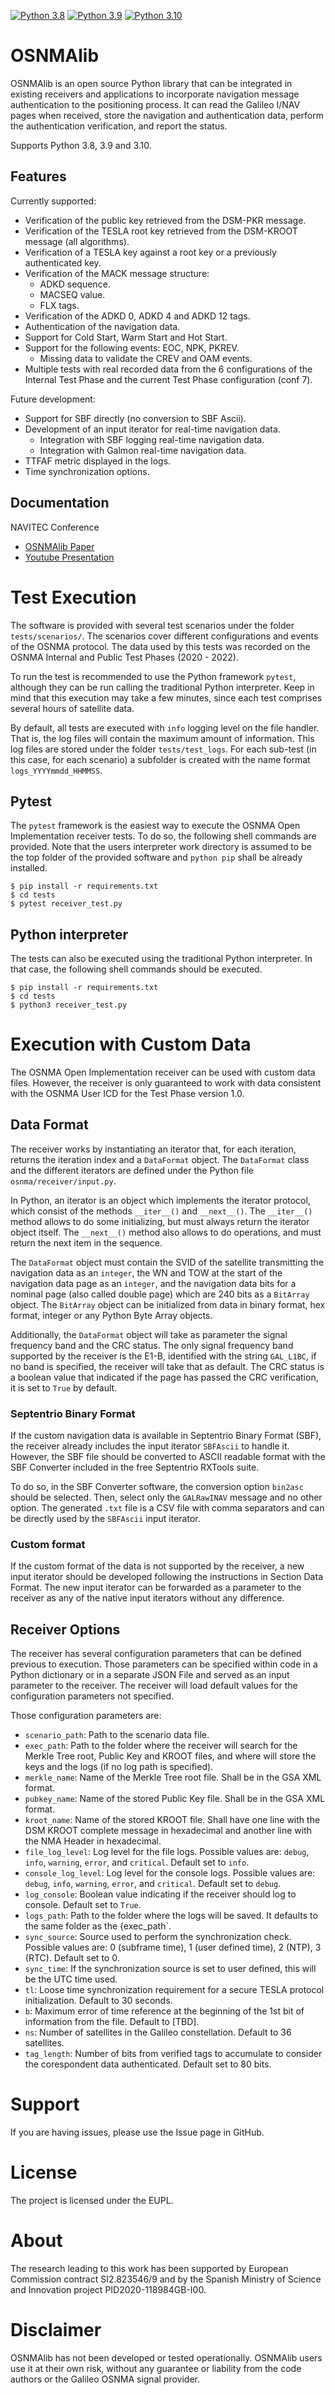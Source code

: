 [![Python 3.8](https://github.com/Algafix/OSNMA/actions/workflows/tests_python_38.yml/badge.svg)](https://github.com/Algafix/OSNMA/actions/workflows/tests_python_38.yml)
[![Python 3.9](https://github.com/Algafix/OSNMA/actions/workflows/tests_python_39.yml/badge.svg)](https://github.com/Algafix/OSNMA/actions/workflows/tests_python_39.yml)
[![Python 3.10](https://github.com/Algafix/OSNMA/actions/workflows/tests_python_310.yml/badge.svg)](https://github.com/Algafix/OSNMA/actions/workflows/tests_python_310.yml)

OSNMAlib
========

OSNMAlib is an open source Python library that can be integrated in existing receivers and applications to incorporate 
navigation message authentication to the positioning process. It can read the Galileo I/NAV pages when received, store 
the navigation and authentication data, perform the authentication verification, and report the status.

Supports Python 3.8, 3.9 and 3.10.

Features
---

Currently supported:

  * Verification of the public key retrieved from the DSM-PKR message.
  * Verification of the TESLA root key retrieved from the DSM-KROOT message (all algorithms).
  * Verification of a TESLA key against a root key or a previously authenticated key.
  * Verification of the MACK message structure:
    * ADKD sequence.
    * MACSEQ value.
    * FLX tags.
  * Verification of the ADKD 0, ADKD 4 and ADKD 12 tags.
  * Authentication of the navigation data.
  * Support for Cold Start, Warm Start and Hot Start.
  * Support for the following events: EOC, NPK, PKREV.
    * Missing data to validate the CREV and OAM events.
  * Multiple tests with real recorded data from the 6 configurations of the Internal Test Phase and the current Test Phase configuration (conf 7).

Future development:

  * Support for SBF directly (no conversion to SBF Ascii).
  * Development of an input iterator for real-time navigation data.
    * Integration with SBF logging real-time navigation data.
    * Integration with Galmon real-time navigation data.
  * TTFAF metric displayed in the logs.
  * Time synchronization options.

Documentation
---

NAVITEC Conference
  * [OSNMAlib Paper](OSNMAlib_NAVITEC2022.pdf)
  * [Youtube Presentation](https://www.youtube.com/watch?v=IVPzVM5GdKs)
 

Test Execution
===

The software is provided with several test scenarios under the folder `tests/scenarios/`. The scenarios cover 
different configurations and events of the OSNMA protocol. The data used by this tests was recorded on the OSNMA 
Internal and Public Test Phases (2020 - 2022).

To run the test is recommended to use the Python framework `pytest`, although they can be run calling the traditional 
Python interpreter. Keep in mind that this execution may take a few minutes, since each test comprises several hours of satellite data.

By default, all tests are executed with `info` logging level on the file handler. That is, the log files will
contain the maximum amount of information. This log files are stored under the folder `tests/test_logs`.
For each sub-test (in this case, for each scenario) a subfolder is created with the name format `logs_YYYYmmdd_HHMMSS`.

Pytest
---

The `pytest` framework is the easiest way to execute the OSNMA Open Implementation receiver tests. To do so, the 
following shell commands are provided. Note that the users interpreter work directory is assumed to be the top
folder of the provided software and `python pip` shall be already installed.

```
$ pip install -r requirements.txt
$ cd tests
$ pytest receiver_test.py
```

Python interpreter
---

The tests can also be executed using the traditional Python interpreter. In that case, the following shell commands 
should be executed.

```
$ pip install -r requirements.txt
$ cd tests
$ python3 receiver_test.py
```

Execution with Custom Data
===

The OSNMA Open Implementation receiver can be used with custom data files. However, the receiver is only guaranteed to 
work with data consistent with the OSNMA User ICD for the Test Phase version 1.0.


Data Format
---

The receiver works by instantiating an iterator that, for each iteration, returns the iteration index and a `DataFormat`
object. The `DataFormat` class and the different iterators are defined under the Python file `osnma/receiver/input.py`.

In Python, an iterator is an object which implements the iterator protocol, which consist of the methods 
`__iter__()` and `__next__()`. The `__iter__()` method allows to do some initializing, but must always return the 
iterator object itself. The `__next__()` method also allows to do operations, and must return the next item in the 
sequence.

The `DataFormat` object must contain the SVID of the satellite transmitting the navigation data as an `integer`, the
WN and TOW at the start of the navigation data page as an `integer`, and the navigation data bits for a nominal page 
(also called double page) which are 240 bits as a `BitArray` object. The `BitArray` object can be initialized from data
in binary format, hex format, integer or any Python Byte Array objects.

Additionally, the `DataFormat` object will take as parameter the signal frequency band and the CRC status. The only 
signal frequency band supported by the receiver is the E1-B, identified with the string `GAL_L1BC`, if no band is 
specified, the receiver will take that as default. The CRC status is a boolean value that indicated if the page has 
passed the CRC verification, it is set to `True` by default.

### Septentrio Binary Format

If the custom navigation data is available in Septentrio Binary Format (SBF), the receiver already includes the input 
iterator `SBFAscii` to handle it. However, the SBF file should be converted to ASCII readable format with the SBF 
Converter included in the free Septentrio RXTools suite.

To do so, in the SBF Converter software, the conversion option `bin2asc` should be selected.
Then, select only the `GALRawINAV` message and no other option. The generated `.txt` file is a CSV file with comma 
separators and can be directly used by the `SBFAscii` input iterator.

### Custom format

If the custom format of the data is not supported by the receiver, a new input iterator should be developed following
the instructions in Section Data Format. The new input iterator can be forwarded as a parameter to the receiver as any 
of the native input iterators without any difference.


Receiver Options
---

The receiver has several configuration parameters that can be defined previous to execution. Those parameters can be 
specified within code in a Python dictionary or in a separate JSON File and served as an input parameter to the 
receiver. The receiver will load default values for the configuration parameters not specified.

Those configuration parameters are:

* `scenario_path`: Path to the scenario data file.
* `exec_path`: Path to the folder where the receiver will search for the Merkle Tree root, Public Key and KROOT files, and where will store the keys and the logs (if no log path is specified).
* `merkle_name`: Name of the Merkle Tree root file. Shall be in the GSA XML format.
* `pubkey_name`: Name of the stored Public Key file. Shall be in the GSA XML format.
* `kroot_name`: Name of the stored KROOT file. Shall have one line with the DSM KROOT complete message in hexadecimal and another line with the NMA Header in hexadecimal.
* `file_log_level`: Log level for the file logs. Possible values are: `debug`, `info`, `warning`, `error`, and `critical`. Default set to `info`.
* `console_log_level`: Log level for the console logs. Possible values are: `debug`, `info`, `warning`, `error`, and `critical`. Default set to `debug`.
* `log_console`: Boolean value indicating if the receiver should log to console. Default set to `True`.
* `logs_path`: Path to the folder where the logs will be saved. It defaults to the same folder as the {exec\_path`.
* `sync_source`: Source used to perform the synchronization check. Possible values are: 0 (subframe time), 1 (user defined time), 2 (NTP), 3 (RTC). Default set to 0.
* `sync_time`: If the synchronization source is set to user defined, this will be the UTC time used.
* `tl`: Loose time synchronization requirement for a secure TESLA protocol initialization. Default to 30 seconds.
* `b`: Maximum error of time reference at the beginning of the 1st bit of information from the file. Default to [TBD].
* `ns`: Number of satellites in the Galileo constellation. Default to 36 satellites. 
* `tag_length`: Number of bits from verified tags to accumulate to consider the corespondent data authenticated. Default set to 80 bits.


Support
===

If you are having issues, please use the Issue page in GitHub.

License
===

The project is licensed under the EUPL.

About
===

The research leading to this work has been supported by European Commission contract SI2.823546/9 and by the Spanish Ministry of Science and Innovation project PID2020-118984GB-I00. 

Disclaimer
===

OSNMAlib has not been developed or tested operationally. OSNMAlib users use it at their own risk, without any guarantee or liability from the code authors or the Galileo OSNMA signal provider.


